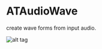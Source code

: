 # ATAudioWave
create wave forms from input audio. 

![alt tag](https://drive.google.com/open?id=0B8amVQOdf6IIR1BpMGhnQU1HYkE)
